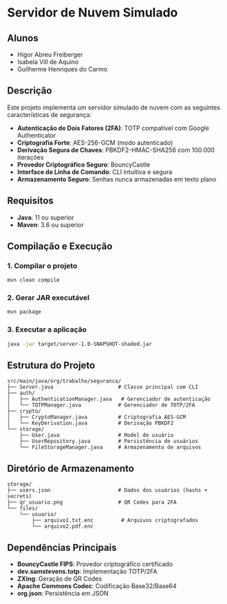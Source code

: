 # Servidor de Nuvem Simulado

## Alunos
- Higor Abreu Freiberger
- Isabela Vill de Aquino
- Guilherme Henriques do Carmo

## Descrição

Este projeto implementa um servidor simulado de nuvem com as seguintes características de segurança:

- **Autenticação de Dois Fatores (2FA)**: TOTP compatível com Google Authenticator
- **Criptografia Forte**: AES-256-GCM (modo autenticado)
- **Derivação Segura de Chaves**: PBKDF2-HMAC-SHA256 com 100.000 iterações
- **Provedor Criptográfico Seguro**: BouncyCastle
- **Interface de Linha de Comando**: CLI intuitiva e segura
- **Armazenamento Seguro**: Senhas nunca armazenadas em texto plano

## Requisitos

- **Java**: 11 ou superior
- **Maven**: 3.6 ou superior

## Compilação e Execução

### 1. Compilar o projeto
```bash
mvn clean compile
```

### 2. Gerar JAR executável
```bash
mvn package
```

### 3. Executar a aplicação
```bash
java -jar target/server-1.0-SNAPSHOT-shaded.jar
```

## Estrutura do Projeto

```
src/main/java/org/trabalho/seguranca/
├── Server.java                     # Classe principal com CLI
├── auth/
│   ├── AuthenticationManager.java   # Gerenciador de autenticação
│   └── TOTPManager.java            # Gerenciador de TOTP/2FA
├── crypto/
│   ├── CryptoManager.java          # Criptografia AES-GCM
│   └── KeyDerivation.java          # Derivação PBKDF2
└── storage/
    ├── User.java                   # Model de usuário
    ├── UserRepository.java         # Persistência de usuários
    └── FileStorageManager.java     # Armazenamento de arquivos
```

## Diretório de Armazenamento

```
storage/
├── users.json                      # Dados dos usuários (hashs + secrets)
├── qr_usuario.png                  # QR Codes para 2FA
└── files/
    └── usuario/
        ├── arquivo1.txt.enc         # Arquivos criptografados
        └── arquivo2.pdf.enc
```

## Dependências Principais

- **BouncyCastle FIPS**: Provedor criptográfico certificado
- **dev.samstevens.totp**: Implementação TOTP/2FA
- **ZXing**: Geração de QR Codes
- **Apache Commons Codec**: Codificação Base32/Base64
- **org.json**: Persistência em JSON